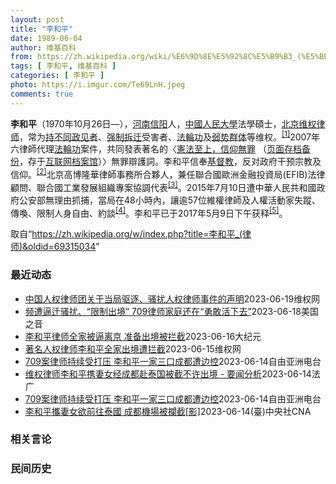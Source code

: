 ```yaml
---
layout: post
title: "李和平"
date: 1989-06-04
author: 维基百科
from: https://zh.wikipedia.org/wiki/%E6%9D%8E%E5%92%8C%E5%B9%B3_(%E5%BE%8B%E5%B8%88)
tags: [ 李和平, 维基百科 ]
categories: [ 李和平 ]
photo: https://i.imgur.com/Te69LnH.jpeg
comments: true
---
```

<div class="mw-parser-output">
<p><b>李和平</b>（1970年10月26日<span class="useeditintro" title="Template:BLP editintro">—</span>），<a href="/wiki/%E6%B2%B3%E5%8D%97" class="mw-redirect" title="河南">河南</a><a href="/wiki/%E4%BF%A1%E9%98%B3" class="mw-redirect" title="信阳">信阳</a>人，<a href="/wiki/%E4%B8%AD%E5%9C%8B%E4%BA%BA%E6%B0%91%E5%A4%A7%E5%AD%B8" class="mw-redirect" title="中國人民大學">中國人民大學</a>法學碩士，<a href="/wiki/%E5%8C%97%E4%BA%AC" class="mw-redirect" title="北京">北京</a><a href="/wiki/%E7%BB%B4%E6%9D%83%E5%BE%8B%E5%B8%88" title="维权律师">维权律师</a>，常为<a href="/wiki/%E6%8C%81%E4%B8%8D%E5%90%8C%E6%94%BF%E8%A7%81%E8%80%85" title="持不同政见者">持不同政见者</a>、<a href="/w/index.php?title=%E5%BC%BA%E5%88%B6%E6%8B%86%E8%BF%81&amp;action=edit&amp;redlink=1" class="new" title="强制拆迁（页面不存在）">强制拆迁</a>受害者、<a href="/wiki/%E6%B3%95%E8%BC%AA%E5%8A%9F" class="mw-redirect" title="法輪功">法輪功</a>及<a href="/wiki/%E5%BC%B1%E5%8A%BF%E7%BE%A4%E4%BD%93" title="弱势群体">弱势群体</a>等维权。<sup id="cite_ref-NED_1-0" class="reference"><a href="#cite_note-NED-1">[1]</a></sup>2007年六律師代理<a href="/wiki/%E6%B3%95%E8%BC%AA%E5%8A%9F" class="mw-redirect" title="法輪功">法輪功</a>案件，共同發表著名的〈<a rel="nofollow" class="external text" href="http://www.epochtimes.com/b5/7/8/21/n1808573.htm">憲法至上，信仰無罪</a> （<a rel="nofollow" class="external text" href="//web.archive.org/web/20190829174343/http://www.epochtimes.com/b5/7/8/21/n1808573.htm">页面存档备份</a>，存于<a href="/wiki/%E4%BA%92%E8%81%94%E7%BD%91%E6%A1%A3%E6%A1%88%E9%A6%86" title="互联网档案馆">互联网档案馆</a>）〉無罪辯護詞。李和平信奉<a href="/wiki/%E5%9F%BA%E7%9D%A3%E6%95%99" title="基督教">基督教</a>，反对政府干预宗教及信仰。<sup id="cite_ref-ChinaAid_2-0" class="reference"><a href="#cite_note-ChinaAid-2">[2]</a></sup>北京高博隆華律師事務所合夥人，兼任聯合國歐洲金融投資局(EFIB)法律顧問、聯合國工業發展組織專案協調代表<sup id="cite_ref-CHRL_3-0" class="reference"><a href="#cite_note-CHRL-3">[3]</a></sup>。2015年7月10日遭中華人民共和國政府公安部無理由抓捕，當局在48小時內，讓逾57位維權律師及人權活動家失蹤、傳喚、限制人身自由、約談<sup id="cite_ref-BBC0711_4-0" class="reference"><a href="#cite_note-BBC0711-4">[4]</a></sup>。李和平已于2017年5月9日下午获释<sup id="cite_ref-VOA0509_5-0" class="reference"><a href="#cite_note-VOA0509-5">[5]</a></sup>。
</p>
</div><!--esi <esi:include src="/esitest-fa8a495983347898/content" /> --><noscript><img src="//zh.wikipedia.org/wiki/Special:CentralAutoLogin/start?type=1x1" alt="" title="" width="1" height="1" style="border: none; position: absolute;"></noscript>
<div class="printfooter" data-nosnippet="">取自“<a dir="ltr" href="https://zh.wikipedia.org/w/index.php?title=李和平_(律师)&amp;oldid=69315034">https://zh.wikipedia.org/w/index.php?title=李和平_(律师)&amp;oldid=69315034</a>”</div><div id="recent-news"><h3>最近动态</h3><ul><li><a href="https://nodebe4.github.io/waimei/2023-06-19/%E4%B8%AD%E5%9B%BD%E4%BA%BA%E6%9D%83%E5%BE%8B%E5%B8%88%E5%9B%A2%E5%85%B3%E4%BA%8E%E5%BD%93%E5%B1%80%E9%A9%B1%E9%80%90-%E9%AA%9A%E6%89%B0%E4%BA%BA%E6%9D%83%E5%BE%8B%E5%B8%88%E4%BA%8B%E4%BB%B6%E7%9A%84%E5%A3%B0%E6%98%8E" title="中国人权律师团关于当局驱逐、骚扰人权律师事件的声明—— 最近几个月以来，人权律师李和平家庭、王全璋家庭、包龙军家庭等被不同程度的骚扰，当局对人权律师、人权捍卫者、异议人士群体的打压使用上新手段—...">中国人权律师团关于当局驱逐、骚扰人权律师事件的声明</a><time>2023-06-19</time><a class="tag">维权网</a></li>
<li><a href="https://nodebe4.github.io/waimei/2023-06-18/%E9%A2%91%E9%81%AD%E9%80%BC%E8%BF%81%E9%AA%9A%E6%89%B0-%E9%99%90%E5%88%B6%E5%87%BA%E5%A2%83-709%E5%BE%8B%E5%B8%88%E5%AE%B6%E5%BA%AD%E8%BF%98%E5%9C%A8-%E5%8B%87%E6%95%A2%E6%B4%BB%E4%B8%8B%E5%8E%BB" title="频遭逼迁骚扰、“限制出境” 709律师家庭还在“勇敢活下去”—— Sun, 18 Jun 2023 15:45:56 GMT 2023年6月9日，李和平律师及妻子女儿在成都机场准备搭机前往泰国旅...">频遭逼迁骚扰、“限制出境” 709律师家庭还在“勇敢活下去”</a><time>2023-06-18</time><a class="tag">美国之音</a></li>
<li><a href="https://nodebe4.github.io/waimei/2023-06-16/%E6%9D%8E%E5%92%8C%E5%B9%B3%E5%BE%8B%E5%B8%88%E5%85%A8%E5%AE%B6%E8%A2%AB%E9%80%BC%E7%A6%BB%E4%BA%AC-%E5%87%86%E5%A4%87%E5%87%BA%E5%A2%83%E8%A2%AB%E6%8B%A6%E6%88%AA" title="李和平律师全家被逼离京 准备出境被拦截—— 【大纪元2023年06月16日讯】（大纪元记者洪宁采访报导）6月9日，中国维权律师李和平带着妻女在成都天府机场准备搭乘前往泰国的航班时，被警方以“可能...">李和平律师全家被逼离京 准备出境被拦截</a><time>2023-06-16</time><a class="tag">大纪元</a></li>
<li><a href="https://nodebe4.github.io/waimei/2023-06-15/%E8%91%97%E5%90%8D%E4%BA%BA%E6%9D%83%E5%BE%8B%E5%B8%88%E6%9D%8E%E5%92%8C%E5%B9%B3%E5%85%A8%E5%AE%B6%E5%87%BA%E5%A2%83%E9%81%AD%E6%8B%A6%E6%88%AA" title="著名人权律师李和平全家出境遭拦截—— （维权网信息中心报道）2023年6月15日，本网获悉：中国大陆著名人权律师 李和平2023年6月9日在与妻子女儿从成都搭机前往泰国时，在天府机场遭边检警察的...">著名人权律师李和平全家出境遭拦截</a><time>2023-06-15</time><a class="tag">维权网</a></li>
<li><a href="https://nodebe4.github.io/waimei/2023-06-14/709%E6%A1%88%E5%BE%8B%E5%B8%88%E6%8C%81%E7%BB%AD%E5%8F%97%E6%89%93%E5%8E%8B-%E6%9D%8E%E5%92%8C%E5%B9%B3%E4%B8%80%E5%AE%B6%E4%B8%89%E5%8F%A3%E6%88%90%E9%83%BD%E9%81%AD%E8%BE%B9%E6%8E%A7" title="709案律师持续受打压 李和平一家三口成都遭边控—— 2023年6月9日，律师李和平和妻子王峭岭在成都被限制出境。 王峭岭独家提供 中国709案受害律师李和平持续受到当局打压，除了北京的寓所被人...">709案律师持续受打压 李和平一家三口成都遭边控</a><time>2023-06-14</time><a class="tag">自由亚洲电台</a></li>
<li><a href="https://nodebe4.github.io/waimei/2023-06-14/%E7%BB%B4%E6%9D%83%E5%BE%8B%E5%B8%88%E6%9D%8E%E5%92%8C%E5%B9%B3%E6%90%BA%E5%A6%BB%E5%A5%B3%E7%BB%8F%E6%88%90%E9%83%BD%E8%B5%B4%E6%B3%B0%E5%9B%BD%E8%A2%AB%E6%88%AA%E4%B8%8D%E8%AE%B8%E5%87%BA%E5%A2%83-%E8%A6%81%E9%97%BB%E5%88%86%E6%9E%90" title="维权律师李和平携妻女经成都赴泰国被截不许出境 - 要闻分析—— 14/06/2023 - 23:08 6月14日通过推特发布的视频显示：正遭受逼迁的大陆维权律师李和平，6月9日在与妻子女儿从成都...">维权律师李和平携妻女经成都赴泰国被截不许出境 - 要闻分析</a><time>2023-06-14</time><a class="tag">法广</a></li>
<li><a href="https://nodebe4.github.io/waimei/2023-06-14/709%E6%A1%88%E5%BE%8B%E5%B8%88%E6%8C%81%E7%BB%AD%E5%8F%97%E6%89%93%E5%8E%8B-%E6%9D%8E%E5%92%8C%E5%B9%B3%E4%B8%80%E5%AE%B6%E4%B8%89%E5%8F%A3%E6%88%90%E9%83%BD%E9%81%AD%E8%BE%B9%E6%8E%A7" title="709案律师持续受打压 李和平一家三口成都遭边控—— 2023年6月9日，律师李和平和妻子王峭岭在成都被限制出境。 王峭岭独家提供 中国709案受害律师李和平持续受到当局打压，除了北京的寓所被人...">709案律师持续受打压 李和平一家三口成都遭边控</a><time>2023-06-14</time><a class="tag">自由亚洲电台</a></li>
<li><a href="https://nodebe4.github.io/waimei/2023-06-14/%E6%9D%8E%E5%92%8C%E5%B9%B3%E6%94%9C%E5%A6%BB%E5%A5%B3%E6%AC%B2%E5%89%8D%E5%BE%80%E6%B3%B0%E5%9C%8B-%E6%88%90%E9%83%BD%E6%A9%9F%E5%A0%B4%E8%A2%AB%E6%94%94%E6%88%AA-%E5%BD%B1" title="李和平攜妻女欲前往泰國 成都機場被攔截[影]—— （中央社台北14日電）正遭到中共當局強力逼遷的維權律師李和平，9日攜妻女欲從成都搭機前往泰國，在天府機場遭邊檢警察攔截，宣讀限制出境的通知，理由...">李和平攜妻女欲前往泰國 成都機場被攔截[影]</a><time>2023-06-14</time><a class="tag">(臺)中央社CNA</a></li>
</ul></div><div id="open-opinion"><h3>相关言论</h3><ul></ul></div><div id="mjls-record"><h3>民间历史</h3><ul></ul></div>